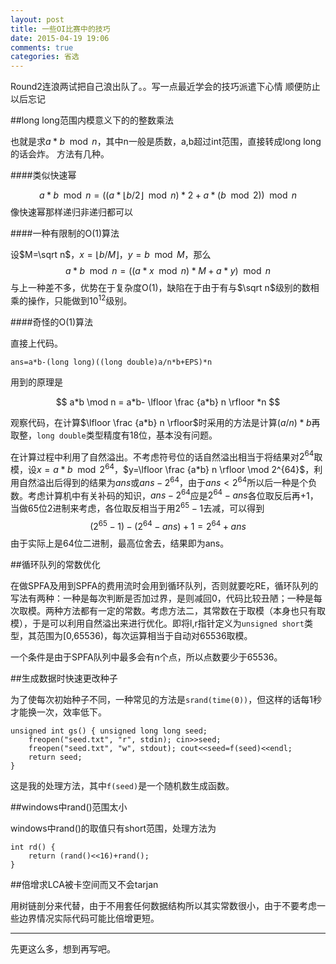 ```yaml
---
layout: post
title: 一些OI比赛中的技巧
date: 2015-04-19 19:06
comments: true
categories: 省选
---
```


Round2连浪两试把自己浪出队了。。写一点最近学会的技巧派遣下心情 顺便防止以后忘记

##long long范围内模意义下的的整数乘法

也就是求$a*b \mod n$，其中n一般是质数，a,b超过int范围，直接转成long long的话会炸。
方法有几种。

####类似快速幂

$$a*b \mod n=( (a* \lfloor b/2 \rfloor \mod n)*2 + a * ( b \mod 2) ) \mod n$$
像快速幂那样递归非递归都可以

####一种有限制的O(1)算法

设$M=\sqrt n$，$x=\lfloor b/M \rfloor$，$y=b \mod M$，那么
$$a*b \mod n=( (a*x \mod n)*M + a*y ) \mod n$$
与上一种差不多，优势在于复杂度O(1)，缺陷在于由于有与$\sqrt n$级别的数相乘的操作，只能做到$10^{12}$级别。

####奇怪的O(1)算法

直接上代码。

    ans=a*b-(long long)((long double)a/n*b+EPS)*n
    
用到的原理是

$$ a*b \mod n = a*b- \lfloor \frac {a*b} n \rfloor *n $$

观察代码，在计算$\lfloor \frac {a*b} n \rfloor$时采用的方法是计算$(a/n)*b$再取整，`long double`类型精度有18位，基本没有问题。

在计算过程中利用了自然溢出。不考虑符号位的话自然溢出相当于将结果对$2^{64}$取模，设$x=a*b \mod 2^{64}$，$y=\lfloor \frac {a*b} n \rfloor \mod 2^{64}$，利用自然溢出后得到的结果为$ans$或$ans-2^{64}$，由于$ans<2^{64}$所以后一种是个负数。考虑计算机中有关补码的知识，$ans-2^{64}$应是$2^{64}-ans$各位取反后再+1，当做65位2进制来考虑，各位取反相当于用$2^{65}-1$去减，可以得到
$$ (2^{65}-1)-(2^{64}-ans)+1=2^{64}+ans $$
由于实际上是64位二进制，最高位舍去，结果即为ans。

##循环队列的常数优化

在做SPFA及用到SPFA的费用流时会用到循环队列，否则就要吃RE，循环队列的写法有两种：一种是每次判断是否加过界，是则减回0，代码比较丑陋；一种是每次取模。两种方法都有一定的常数。考虑方法二，其常数在于取模（本身也只有取模），于是可以利用自然溢出来进行优化。即将l,r指针定义为`unsigned short`类型，其范围为[0,65536)，每次运算相当于自动对65536取模。

一个条件是由于SPFA队列中最多会有n个点，所以点数要少于65536。

##生成数据时快速更改种子

为了使每次初始种子不同，一种常见的方法是`srand(time(0))`，但这样的话每1秒才能换一次，效率低下。

    unsigned int gs() { unsigned long long seed;
        freopen("seed.txt", "r", stdin); cin>>seed;
        freopen("seed.txt", "w", stdout); cout<<seed=f(seed)<<endl;
        return seed;
    }
    
这是我的处理方法，其中`f(seed)`是一个随机数生成函数。

##windows中rand()范围太小

windows中rand()的取值只有short范围，处理方法为

    int rd() {
        return (rand()<<16)+rand();
    }

##倍增求LCA被卡空间而又不会tarjan

用树链剖分来代替，由于不用套任何数据结构所以其实常数很小，由于不要考虑一些边界情况实际代码可能比倍增更短。

---
先更这么多，想到再写吧。